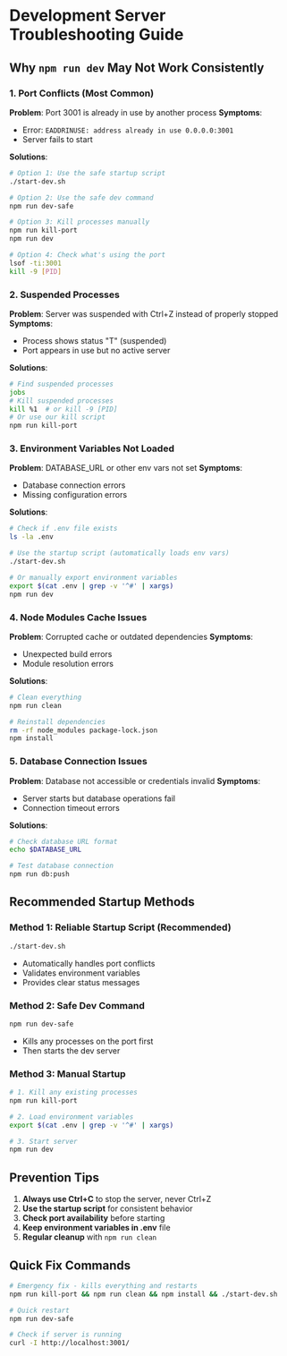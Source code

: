 # Development Server Troubleshooting Guide

## Why `npm run dev` May Not Work Consistently

### 1. **Port Conflicts (Most Common)**
**Problem**: Port 3001 is already in use by another process
**Symptoms**: 
- Error: `EADDRINUSE: address already in use 0.0.0.0:3001`
- Server fails to start

**Solutions**:
```bash
# Option 1: Use the safe startup script
./start-dev.sh

# Option 2: Use the safe dev command
npm run dev-safe

# Option 3: Kill processes manually
npm run kill-port
npm run dev

# Option 4: Check what's using the port
lsof -ti:3001
kill -9 [PID]
```

### 2. **Suspended Processes**
**Problem**: Server was suspended with Ctrl+Z instead of properly stopped
**Symptoms**: 
- Process shows status "T" (suspended)
- Port appears in use but no active server

**Solutions**:
```bash
# Find suspended processes
jobs
# Kill suspended processes
kill %1  # or kill -9 [PID]
# Or use our kill script
npm run kill-port
```

### 3. **Environment Variables Not Loaded**
**Problem**: DATABASE_URL or other env vars not set
**Symptoms**:
- Database connection errors
- Missing configuration errors

**Solutions**:
```bash
# Check if .env file exists
ls -la .env

# Use the startup script (automatically loads env vars)
./start-dev.sh

# Or manually export environment variables
export $(cat .env | grep -v '^#' | xargs)
npm run dev
```

### 4. **Node Modules Cache Issues**
**Problem**: Corrupted cache or outdated dependencies
**Symptoms**:
- Unexpected build errors
- Module resolution errors

**Solutions**:
```bash
# Clean everything
npm run clean

# Reinstall dependencies
rm -rf node_modules package-lock.json
npm install
```

### 5. **Database Connection Issues**
**Problem**: Database not accessible or credentials invalid
**Symptoms**:
- Server starts but database operations fail
- Connection timeout errors

**Solutions**:
```bash
# Check database URL format
echo $DATABASE_URL

# Test database connection
npm run db:push
```

## Recommended Startup Methods

### **Method 1: Reliable Startup Script (Recommended)**
```bash
./start-dev.sh
```
- Automatically handles port conflicts
- Validates environment variables
- Provides clear status messages

### **Method 2: Safe Dev Command**
```bash
npm run dev-safe
```
- Kills any processes on the port first
- Then starts the dev server

### **Method 3: Manual Startup**
```bash
# 1. Kill any existing processes
npm run kill-port

# 2. Load environment variables
export $(cat .env | grep -v '^#' | xargs)

# 3. Start server
npm run dev
```

## Prevention Tips

1. **Always use Ctrl+C** to stop the server, never Ctrl+Z
2. **Use the startup script** for consistent behavior
3. **Check port availability** before starting
4. **Keep environment variables in .env** file
5. **Regular cleanup** with `npm run clean`

## Quick Fix Commands

```bash
# Emergency fix - kills everything and restarts
npm run kill-port && npm run clean && npm install && ./start-dev.sh

# Quick restart
npm run dev-safe

# Check if server is running
curl -I http://localhost:3001/
```

